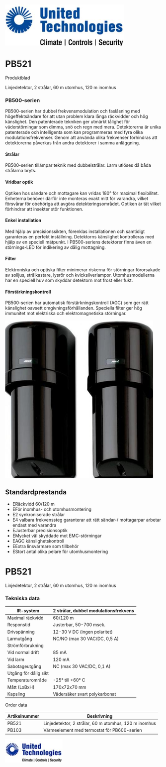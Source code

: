 ![](_page_0_Picture_0.jpeg)

# PB521

Produktblad

Linjedetektor, 2 strålar, 60 m utomhus, 120 m inomhus

### PB500-serien

PB500-serien har dubbel frekvensmodulation och faslåsning med högeffektsändare för att utan problem klara långa räckvidder och hög känslighet. Den patenterade tekniken ger utmärkt tålighet för väderstörningar som dimma, snö och regn med mera. Detektorerna är unika patenterade och intelligenta som kan programmeras med fyra olika modulationsfrekvenser. Genom att använda olika frekvenser förhindras att detektorerna påverkas från andra detektorer i samma anläggning.

#### Strålar

PB500-serien tillämpar teknik med dubbelstrålar. Larm utlöses då båda strålarna bryts.

#### Vridbar optik

Optiken hos sändare och mottagare kan vridas 180° för maximal flexibilitet. Enheterna behöver därför inte monteras exakt mitt för varandra, vilket försvårar för obehöriga att avgöra detekteringsområdet. Optiken är tät vilket förhindrar att insekter stör funktionen.

#### Enkel installation

Med hjälp av precisionssikten, förenklas installationen och samtidigt garanteras en perfekt inställning. Detektorns känslighet kontrolleras med hjälp av en speciell mätpunkt. I PB500-seriens detektorer finns även en störnings-LED för indikering av dålig mottagning.

#### Filter

Elektroniska och optiska filter minimerar riskerna för störningar förorsakade av solljus, strålkastare, lysrör och kvicksilverlampor. Utomhusmodellerna har en speciell huv som skyddar detektorn mot frost eller fukt.

#### Förstärkningskontroll

PB500-serien har automatisk förstärkningskontroll (AGC) som ger rätt känslighet oavsett omgivningsförhållanden. Speciella filter ger hög immunitet mot elektriska och elektromagnetiska störningar.

![](_page_0_Picture_15.jpeg)

## Standardprestanda

- ERäckvidd 60/120 m
- EFör inomhus- och utomhusmontering
- E2 synkroniserade strålar
- E4 valbara frekvenssteg garanterar att rätt sändar-/ mottagarpar arbetar endast med varandra
- EJusterbar precisionsoptik
- EMycket väl skyddade mot EMC-störningar
- EAGC känslighetskontroll
- EExtra linsvärmare som tillbehör
- EStort antal olika pelare för utomhusmontering

# PB521

Linjedetektor, 2 strålar, 60 m utomhus, 120 m inomhus

### Tekniska data

| IR-system             | 2 strålar, dubbel modulationsfrekvens |
|-----------------------|---------------------------------------|
| Maximal räckvidd      | 60/120 m                              |
| Responstid            | Justerbar, 50-700 msek.               |
| Drivspänning          | 12-30 V DC (ingen polaritet)          |
| Larmutgång            | NC/NO (max 30 VAC/DC, 0,5 A)          |
| Strömförbrukning      |                                       |
| Vid normal drift      | 85 mA                                 |
| Vid larm              | 120 mA                                |
| Sabotageutgång        | NC (max 30 VAC/DC, 0,1 A)             |
| Utgång för dålig sikt |                                       |
| Temperaturområde      | -25° till +60° C                      |
| Mått (LxBxH)          | 170x72x70 mm                          |
| Kapsling              | Vädersäker svart polykarbonat         |

Order data

| Artikelnummer | Beskrivning                                           |
|---------------|-------------------------------------------------------|
| PB521         | Linjedetektor, 2 strålar, 60 m utomhus, 120 m inomhus |
| PB103         | Värmeelement med termostat för PB600-serien           |

![](_page_1_Picture_7.jpeg)